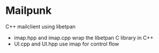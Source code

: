 # Mailpunk
C++ mailclient using libetpan
  - imap.hpp and imap.cpp wrap the libetpan C library in C++
  - UI.cpp and UI.hpp use imap for control flow
 

